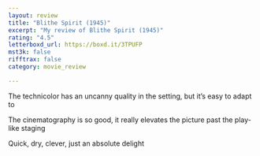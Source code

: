 ```yaml
---
layout: review
title: "Blithe Spirit (1945)"
excerpt: "My review of Blithe Spirit (1945)"
rating: "4.5"
letterboxd_url: https://boxd.it/3TPUFP
mst3k: false
rifftrax: false
category: movie_review

---
```


The technicolor has an uncanny quality in the setting, but it’s easy to adapt to

The cinematography is so good, it really elevates the picture past the play-like staging

Quick, dry, clever, just an absolute delight